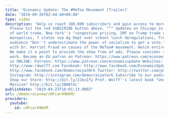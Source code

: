 ```yaml
---
title: 'Economic Update: The #MeToo Movement [Trailer]'
date: "2019-09-26T02:44:40+08:00"
type: video
description: 'Help us reach 100,000 subscribers and gain access to more studio time!
  Please hit the red SUBSCRIBE button above. ^^^ Updates on Chicago in change, decline
  of world trade, New York''s "congestion pricing, IMF on Trump trade war and hi-tech
  monopolies, 7 states sue Ag Dept over school lunch deregulations, Trump cautions
  audience "Don''t underestimate the power of socialism to get a vote." Interview
  with Dr. Harriet Fraad on causes of the MeToo# movement. Watch entire episode: https://www.youtube.com/watch?v=G-qEKvWfkl4&t=1571s
  We make it a point to provide the show free of ads. Please consider supporting our
  work. Become an EU patron on Patreon: https://www.patreon.com/economicupdate Follow
  us ONLINE: Patreon: https://www.patreon.com/economicupdate Websites: http://www.democracyatwork.info/economicupdate
  http://www.rdwolff.com Facebook: http://www.facebook.com/EconomicUpdate http://www.facebook.com/RichardDWolff
  http://www.facebook.com/DemocracyatWrk Twitter: http://twitter.com/profwolff http://twitter.com/democracyatwrk
  Instagram: http://instagram.com/democracyatwrk Subscribe to our podcast: http://economicupdate.libsyn.com
  Shop our Store: http://bit.ly/2JkxIfy Prof. Wolff''s latest book "Understanding
  Marxism" http://bit.ly/2BH0lkL'
publishdate: "2019-04-23T16:01:13.000Z"
url: /democracynow/cHFcar49WVM/
providers:
  youtube:
    id: cHFcar49WVM
---
```

